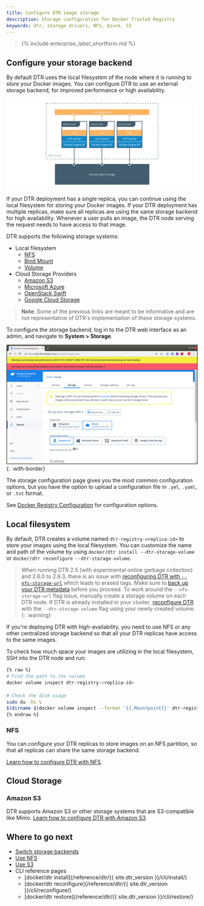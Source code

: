 ```yaml
---
title: Configure DTR image storage
description: Storage configuration for Docker Trusted Registry
keywords: dtr, storage drivers, NFS, Azure, S3
---
```


>{% include enterprise_label_shortform.md %}

## Configure your storage backend

By default DTR uses the local filesystem of the node where it is running to
store your Docker images. You can configure DTR to use an external storage
backend, for improved performance or high availability.

![architecture diagram](../../../images/configure-external-storage-1.svg)

If your DTR deployment has a single replica, you can continue using the
local filesystem for storing your Docker images. If your DTR deployment has
multiple replicas, make sure all replicas are
using the same storage backend for high availability. Whenever a user pulls an image, the DTR
node serving the request needs to have access to that image.

DTR supports the following storage systems:

* Local filesystem
   * [NFS](nfs.md)
   * [Bind Mount](/storage/bind-mounts/)
   * [Volume](/storage/volumes/)
* Cloud Storage Providers
   * [Amazon S3](s3.md)
   * [Microsoft Azure](/registry/storage-drivers/azure/)
   * [OpenStack Swift](/registry/storage-drivers/swift/)
   * [Google Cloud Storage](/registry/storage-drivers/gcs/)

> **Note**: Some of the previous links are meant to be informative and are not representative of DTR's implementation of these storage systems.

To configure the storage backend, log in to the DTR web interface
as an admin, and navigate to **System > Storage**.

![dtr settings](../../../images/configure-external-storage-2.png){: .with-border}

The storage configuration page gives you the most
common configuration options, but you have the option to upload a configuration file in `.yml`, `.yaml`, or `.txt` format.

See [Docker Registry Configuration](/registry/configuration.md) for configuration options.

## Local filesystem

By default, DTR creates a volume named `dtr-registry-<replica-id>` to store
your images using the local filesystem. You can customize the name and path of
the volume by using `docker/dtr install --dtr-storage-volume` or `docker/dtr reconfigure --dtr-storage-volume`.

>  When running DTR 2.5 (with experimental online garbage collection) and 2.6.0 to 2.6.3, there is an issue with [reconfiguring DTR with `--nfs-storage-url`](/ee/dtr/release-notes#version-26) which leads to erased tags. Make sure to [back up your DTR metadata](/ee/dtr/admin/disaster-recovery/create-a-backup/#back-up-dtr-metadata) before you proceed. To work around the `--nfs-storage-url` flag issue, manually create a storage volume on each DTR node. If DTR is already installed in your cluster, [reconfigure DTR](https://success.docker.com/article/dtr-26-lost-tags-after-reconfiguring-storage#reconfigureusingalocalnfsvolume) with the `--dtr-storage-volume` flag using your newly-created volume.
{: .warning}

If you're deploying DTR with high-availability, you need to use NFS or any other
centralized storage backend so that all your DTR replicas have access to the
same images.

To check how much space your images are utilizing in the local filesystem, SSH into the DTR node and run:

```bash
{% raw %}
# Find the path to the volume
docker volume inspect dtr-registry-<replica-id>

# Check the disk usage
sudo du -hs \
$(dirname $(docker volume inspect --format '{{.Mountpoint}}' dtr-registry-<dtr-replica>))
{% endraw %}
```

### NFS

You can configure your DTR replicas to store images on an NFS partition, so that
all replicas can share the same storage backend.

[Learn how to configure DTR with NFS](nfs.md).

## Cloud Storage

### Amazon S3

DTR supports Amazon S3 or other storage systems that are S3-compatible like Minio.
[Learn how to configure DTR with Amazon S3](s3.md).



## Where to go next

- [Switch storage backends](storage-backend-migration.md)
- [Use NFS](nfs.md)
- [Use S3](s3.md)
- CLI reference pages
  - [docker/dtr install](/reference/dtr/{{ site.dtr_version }}/cli/install/)
  - [docker/dtr reconfigure](/reference/dtr/{{ site.dtr_version }}/cli/reconfigure/)
  - [docker/dtr restore](/reference/dtr/{{ site.dtr_version }}/cli/restore/)
